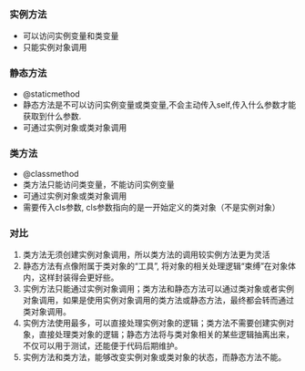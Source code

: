 ### 实例方法
- 可以访问实例变量和类变量
- 只能实例对象调用

### 静态方法
- @staticmethod
- 静态方法是不可以访问实例变量或类变量,不会主动传入self,传入什么参数才能获取到什么参数.
- 可通过实例对象或类对象调用

### 类方法
- @classmethod
- 类方法只能访问类变量，不能访问实例变量
- 可通过实例对象或类对象调用
- 需要传入cls参数, cls参数指向的是一开始定义的类对象（不是实例对象）

### 对比
1. 类方法无须创建实例对象调用，所以类方法的调用较实例方法更为灵活
2. 静态方法有点像附属于类对象的“工具”, 将对象的相关处理逻辑“束缚”在对象体内，这样封装得会更好些。
3. 实例方法只能通过实例对象调用；类方法和静态方法可以通过类对象或者实例对象调用，如果是使用实例对象调用的类方法或静态方法，最终都会转而通过类对象调用。
4. 实例方法使用最多，可以直接处理实例对象的逻辑；类方法不需要创建实例对象，直接处理类对象的逻辑；静态方法将与类对象相关的某些逻辑抽离出来，不仅可以用于测试，还能便于代码后期维护。
5. 实例方法和类方法，能够改变实例对象或类对象的状态，而静态方法不能。